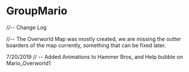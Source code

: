 # GroupMario

//-- Change Log

//-- The Overworld Map was mostly created, we are missing the outter boarders of the map currently, something that can be fixed later.

7/20/2019
  // -- Added Animations to Hammer Bros, and Help bubble on Mario_Overworld1
